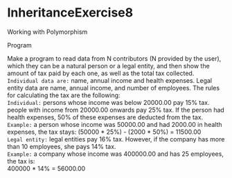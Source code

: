 # InheritanceExercise8
Working with Polymorphism

Program

Make a program to read data from N contributors (N provided by the user), which they can be a natural person or a legal entity, and then show the amount of tax paid by each one, as well as the total tax collected.\
`Individual data are:` name, annual income and health expenses. Legal entity data are name, annual income, and number of employees. The rules for calculating the tax are the following:\
`Individual:` persons whose income was below 20000.00 pay 15% tax. people with income from 20000.00 onwards pay 25% tax. If the person had health expenses, 50% of these expenses are deducted from the tax.\
`Example:` a person whose income was 50000.00 and had 2000.00 in health expenses, the tax stays: (50000 * 25%) - (2000 * 50%) = 11500.00\
`Legal entity:` legal entities pay 16% tax. However, if the company has more than 10 employees, she pays 14% tax.\
`Example:` a company whose income was 400000.00 and has 25 employees, the tax is:\
400000 * 14% = 56000.00